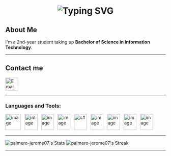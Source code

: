 <!-- Profile Header with Animated Typing -->
<h1 align="center">
  <img src="https://readme-typing-svg.herokuapp.com?font=Fira+Code&size=28&pause=1000&color=66ffcc&center=true&vCenter=true&width=600&lines=Hey%2C+I'm+Jerome!;Aspiring+Full+Stack+Developer;Always+learning" alt="Typing SVG" />
</h1>


##  About Me
I'm a 2nd-year student taking up **Bachelor of Science in Information Technology**.  

---

## Contact me
  <a href="mailto:jeromepalmero07@gmail.com">
     <img width="40" height="40" alt="Email" src="https://github.com/user-attachments/assets/6cca1d8c-ad03-40e9-af14-14e15e27b8ac" />  
  </a>
  
---

<h3 align="left">Languages and Tools:</h3>
<img width="49" height="50" alt="image" src="https://github.com/user-attachments/assets/e93bef62-d4a9-421c-b295-1b1505a3e248" /> &nbsp;
<img width="40" height="50" alt="image" src="https://github.com/user-attachments/assets/612e7902-978a-4a9c-b2b4-67b711383ac4" /> &nbsp;
<img width="40" height="50" alt="image" src="https://github.com/user-attachments/assets/8c0ac915-c694-4082-97b4-84425d93ebf0" /> &nbsp;
<img width="40" height="50" alt="image" src="https://github.com/user-attachments/assets/a020736e-4c5e-433c-a444-c92b5c5df179" /> &nbsp;
<img width="40" height="50" alt="c#" src="https://github.com/user-attachments/assets/3304e9c5-c4c6-43b5-8b35-bc07e6107ccb" /> &nbsp;
<img width="40" height="50" alt="image" src="https://github.com/user-attachments/assets/8d820ee5-4487-4e47-8bf3-4b8145b7dfa5" /> &nbsp;
<img width="40" height="50" alt="image" src="https://github.com/user-attachments/assets/c6561eba-b8fe-4277-a98b-fb8d8432b4e9" /> &nbsp;
<img width="40" height="50" alt="image" src="https://github.com/user-attachments/assets/4e2adaeb-8811-4d87-a373-594ca866ce6d" /> &nbsp;
<img width="40" height="50" alt="image" src="https://github.com/user-attachments/assets/547766f7-a672-412b-970b-d27d681d5288" /> &nbsp;


<!--
---
<p align="left"> <img src="https://komarev.com/ghpvc/?username=palmero-jerome07&label=Profile%20views&color=0e75b6&style=flat" alt="smoj" /> </p> -->

---

![palmero-jerome07's Stats](https://github-readme-stats.vercel.app/api?username=palmero-jerome07&theme=dark&show_icons=true&hide_border=false&count_private=true)
![palmero-jerome07's Streak](https://github-readme-streak-stats.herokuapp.com/?user=palmero-jerome07&theme=dark&hide_border=false)

---

